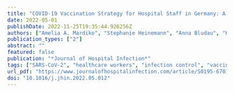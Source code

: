 ```yaml
---
title: "COVID-19 Vaccination Strategy for Hospital Staff in Germany: A Cross-Sectional Study in March-April 2021"
date: 2022-05-01
publishDate: 2022-11-25T19:35:44.926256Z
authors: ["Amelia A. Mardiko", "Stephanie Heinemann", "Anna Bludau", "Hani E. J. Kaba", "Andreas Leha", "Nicole von Maltzahn", "Nico T. Mutters", "Rasmus Leistner", "Frauke Mattner", "Simone Scheithauer"]
publication_types: ["2"]
abstract: ""
featured: false
publication: "*Journal of Hospital Infection*"
tags: ["SARS-CoV-2", "healthcare workers", "infection control", "vaccination campaign", "vaccination hesitancy"]
url_pdf: "https://www.journalofhospitalinfection.com/article/S0195-6701(22)00163-3/fulltext"
doi: "10.1016/j.jhin.2022.05.012"
---
```



